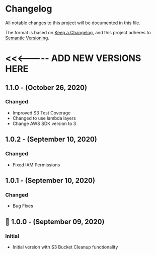 # Changelog
All notable changes to this project will be documented in this file.

The format is based on [Keep a Changelog](https://keepachangelog.com/en/1.0.0/),
and this project adheres to [Semantic Versioning](https://semver.org/).


# <<<----- ADD NEW VERSIONS HERE

## 1.1.0 - (October 26, 2020)
### Changed
- Improved S3 Test Coverage
- Changed to use lambda layers
- Change AWS SDK version to 3

## 1.0.2 - (September 10, 2020)
### Changed
- Fixed IAM Permissions

## 1.0.1 - (September 10, 2020)
### Changed
- Bug Fixes

## 🚀 1.0.0 - (September 09, 2020)
### Initial
- Initial version with S3 Bucket Cleanup functionality